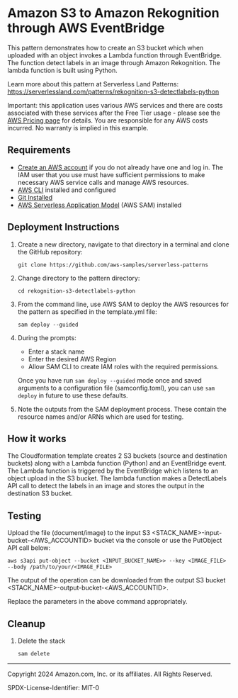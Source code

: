 # Amazon S3 to Amazon Rekognition through AWS EventBridge

This pattern demonstrates how to create an S3 bucket which when uploaded with an object invokes a Lambda function through EventBridge. The function detect labels in an image through Amazon Rekognition. The lambda function is built using Python.

Learn more about this pattern at Serverless Land Patterns: https://serverlessland.com/patterns/rekognition-s3-detectlabels-python

Important: this application uses various AWS services and there are costs associated with these services after the Free Tier usage - please see the [AWS Pricing page](https://aws.amazon.com/pricing/) for details. You are responsible for any AWS costs incurred. No warranty is implied in this example.

## Requirements

* [Create an AWS account](https://portal.aws.amazon.com/gp/aws/developer/registration/index.html) if you do not already have one and log in. The IAM user that you use must have sufficient permissions to make necessary AWS service calls and manage AWS resources.
* [AWS CLI](https://docs.aws.amazon.com/cli/latest/userguide/install-cliv2.html) installed and configured
* [Git Installed](https://git-scm.com/book/en/v2/Getting-Started-Installing-Git)
* [AWS Serverless Application Model](https://docs.aws.amazon.com/serverless-application-model/latest/developerguide/serverless-sam-cli-install.html) (AWS SAM) installed

## Deployment Instructions

1. Create a new directory, navigate to that directory in a terminal and clone the GitHub repository:
    ``` 
    git clone https://github.com/aws-samples/serverless-patterns
    ```
1. Change directory to the pattern directory:
    ```
    cd rekognition-s3-detectlabels-python
    ```
1. From the command line, use AWS SAM to deploy the AWS resources for the pattern as specified in the template.yml file:
    ```
    sam deploy --guided
    ```
1. During the prompts:
    * Enter a stack name
    * Enter the desired AWS Region
    * Allow SAM CLI to create IAM roles with the required permissions.

    Once you have run `sam deploy --guided` mode once and saved arguments to a configuration file (samconfig.toml), you can use `sam deploy` in future to use these defaults.

1. Note the outputs from the SAM deployment process. These contain the resource names and/or ARNs which are used for testing.

## How it works

The Cloudformation template creates 2 S3 buckets (source and destination buckets) along with a Lambda function (Python) and an EventBridge event. The Lambda function is triggered by the EventBridge which listens to an object upload in the S3 bucket. The lambda function  makes a DetectLabels API call to detect the labels in an image and stores the output in the destination S3 bucket.

## Testing

Upload the file (document/image) to the input S3 <STACK_NAME>-input-bucket-<AWS_ACCOUNTID> bucket via the console or use the PutObject API call below:

```
aws s3api put-object --bucket <INPUT_BUCKET_NAME>> --key <IMAGE_FILE> --body /path/to/your/<IMAGE_FILE>
```
The output of the operation can be downloaded from the output S3 bucket <STACK_NAME>-output-bucket-<AWS_ACCOUNTID>.

Replace the parameters in the above command appropriately.

## Cleanup
 
1. Delete the stack
    ```bash
    sam delete
    ```
----
Copyright 2024 Amazon.com, Inc. or its affiliates. All Rights Reserved.

SPDX-License-Identifier: MIT-0
